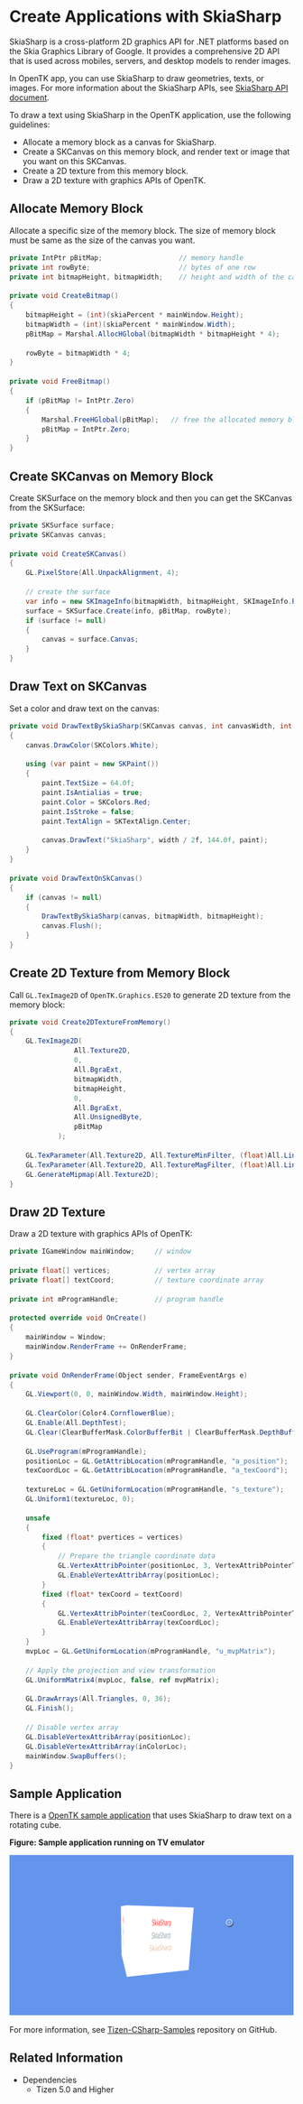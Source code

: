 # Create Applications with SkiaSharp

SkiaSharp is a cross-platform 2D graphics API for .NET platforms based on the Skia Graphics Library of Google. It provides a comprehensive 2D API that is used across mobiles, servers, and desktop models to render images.

In OpenTK app, you can use SkiaSharp to draw geometries, texts, or images. For more information about the SkiaSharp APIs, see [SkiaSharp API document](https://docs.microsoft.com/en-us/dotnet/api/skiasharp?view=skiasharp-1.60.3).

To draw a text using SkiaSharp in the OpenTK application, use the following guidelines:

-   Allocate a memory block as a canvas for SkiaSharp.
-   Create a SKCanvas on this memory block, and render text or image that you want on this SKCanvas.
-   Create a 2D texture from this memory block.
-   Draw a 2D texture with graphics APIs of OpenTK.

## Allocate Memory Block

Allocate a specific size of the memory block. The size of memory block must be same as the size of the canvas you want.

```csharp
private IntPtr pBitMap;                   // memory handle
private int rowByte;                      // bytes of one row
private int bitmapHeight, bitmapWidth;    // height and width of the canvas

private void CreateBitmap()
{
    bitmapHeight = (int)(skiaPercent * mainWindow.Height);
    bitmapWidth = (int)(skiaPercent * mainWindow.Width);
    pBitMap = Marshal.AllocHGlobal(bitmapWidth * bitmapHeight * 4);     // allocate a memory block

    rowByte = bitmapWidth * 4;
}

private void FreeBitmap()
{
    if (pBitMap != IntPtr.Zero)
    {
        Marshal.FreeHGlobal(pBitMap);   // free the allocated memory block
        pBitMap = IntPtr.Zero;
    }
}
```

## Create SKCanvas on Memory Block

Create SKSurface on the memory block and then you can get the SKCanvas from the SKSurface:

```csharp
private SKSurface surface;
private SKCanvas canvas;

private void CreateSKCanvas()
{
    GL.PixelStore(All.UnpackAlignment, 4);

    // create the surface
    var info = new SKImageInfo(bitmapWidth, bitmapHeight, SKImageInfo.PlatformColorType, SKAlphaType.Premul);
    surface = SKSurface.Create(info, pBitMap, rowByte);
    if (surface != null)
    {
        canvas = surface.Canvas;
    }
}
```

## Draw Text on SKCanvas

Set a color and draw text on the canvas:

```csharp
private void DrawTextBySkiaSharp(SKCanvas canvas, int canvasWidth, int canvasHeight)
{
    canvas.DrawColor(SKColors.White);                                   // Change the canvas as white

    using (var paint = new SKPaint())
    {
        paint.TextSize = 64.0f;
        paint.IsAntialias = true;
        paint.Color = SKColors.Red;
        paint.IsStroke = false;
        paint.TextAlign = SKTextAlign.Center;

        canvas.DrawText("SkiaSharp", width / 2f, 144.0f, paint);        // Draw text "SkiaSharp" on the canvas
    }
}

private void DrawTextOnSkCanvas()
{
    if (canvas != null)
    {
        DrawTextBySkiaSharp(canvas, bitmapWidth, bitmapHeight);
        canvas.Flush();
    }
}
```

## Create 2D Texture from Memory Block

Call `GL.TexImage2D` of `OpenTK.Graphics.ES20` to generate 2D texture from the memory block:

```csharp
private void Create2DTextureFromMemory()
{
    GL.TexImage2D(
                All.Texture2D,
                0,
                All.BgraExt,
                bitmapWidth,
                bitmapHeight,
                0,
                All.BgraExt,
                All.UnsignedByte,
                pBitMap
            );

    GL.TexParameter(All.Texture2D, All.TextureMinFilter, (float)All.LinearMipmapLinear);
    GL.TexParameter(All.Texture2D, All.TextureMagFilter, (float)All.Linear);
    GL.GenerateMipmap(All.Texture2D);
}
```

## Draw 2D Texture

Draw a 2D texture with graphics APIs of OpenTK:

```csharp
private IGameWindow mainWindow;     // window

private float[] vertices;           // vertex array
private float[] textCoord;          // texture coordinate array

private int mProgramHandle;         // program handle

protected override void OnCreate()
{
    mainWindow = Window;
    mainWindow.RenderFrame += OnRenderFrame;
}

private void OnRenderFrame(Object sender, FrameEventArgs e)
{
    GL.Viewport(0, 0, mainWindow.Width, mainWindow.Height);

    GL.ClearColor(Color4.CornflowerBlue);
    GL.Enable(All.DepthTest);
    GL.Clear(ClearBufferMask.ColorBufferBit | ClearBufferMask.DepthBufferBit);

    GL.UseProgram(mProgramHandle);
    positionLoc = GL.GetAttribLocation(mProgramHandle, "a_position");
    texCoordLoc = GL.GetAttribLocation(mProgramHandle, "a_texCoord");

    textureLoc = GL.GetUniformLocation(mProgramHandle, "s_texture");
    GL.Uniform1(textureLoc, 0);

    unsafe
    {
        fixed (float* pvertices = vertices)
        {
            // Prepare the triangle coordinate data
            GL.VertexAttribPointer(positionLoc, 3, VertexAttribPointerType.Float, false, 6 * sizeof(float), new IntPtr(pvertices));
            GL.EnableVertexAttribArray(positionLoc);
        }
        fixed (float* texCoord = textCoord)
        {
            GL.VertexAttribPointer(texCoordLoc, 2, VertexAttribPointerType.Float, false, 2 * sizeof(float), new IntPtr(texCoord));
            GL.EnableVertexAttribArray(texCoordLoc);
        }
    }
    mvpLoc = GL.GetUniformLocation(mProgramHandle, "u_mvpMatrix");

    // Apply the projection and view transformation
    GL.UniformMatrix4(mvpLoc, false, ref mvpMatrix);

    GL.DrawArrays(All.Triangles, 0, 36);
    GL.Finish();

    // Disable vertex array
    GL.DisableVertexAttribArray(positionLoc);
    GL.DisableVertexAttribArray(inColorLoc);
    mainWindow.SwapBuffers();
}
```

## Sample Application

There is a [OpenTK sample application](https://github.com/Samsung/Tizen-CSharp-Samples/tree/dev/TV/CubeWithSkiaSharp) that uses SkiaSharp to draw text on a rotating cube.

**Figure: Sample application running on TV emulator**

![WorkWithSkiaSharp](media/SampleWorkWithSkiaSharp.png)

For more information, see [Tizen-CSharp-Samples](https://github.com/Samsung/Tizen-CSharp-Samples/tree/dev/TV/CubeWithSkiaSharp) repository on GitHub.

## Related Information
- Dependencies
  -   Tizen 5.0 and Higher
